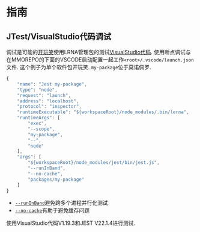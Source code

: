 
# 指南

## JTest/VisualStudio代码调试

调试是可能的[开玩笑](https://facebook.github.io/jest/)使用LRNA管理包的测试[VisualStudio代码](https://code.visualstudio.com/). 使用断点调试与在MMOREPO的下面的VSCODE启动配置一起工作`<root>/.vscode/launch.json`文件. 这个例子为单个软件包开玩笑. `my-package`位于莫诺佩罗. 

```javascript
{
    "name": "Jest my-package",
    "type": "node",
    "request": "launch",
    "address": "localhost",
    "protocol": "inspector",
    "runtimeExecutable": "${workspaceRoot}/node_modules/.bin/lerna",
    "runtimeArgs": [
        "exec",
        "--scope",
        "my-package",
        "--",
        "node"
    ],
    "args": [
        "${workspaceRoot}/node_modules/jest/bin/jest.js",
        "--runInBand",
        "--no-cache",
        "packages/my-package"
    ]
}
```

-   [`--runInBand`](https://facebook.github.io/jest/docs/en/cli.html#runinband)避免跨多个进程并行化测试
-   [`--no-cache`](https://facebook.github.io/jest/docs/en/cli.html#cache)有助于避免缓存问题

使用VisualStudio代码V1.19.3和JEST V22.1.4进行测试. 
